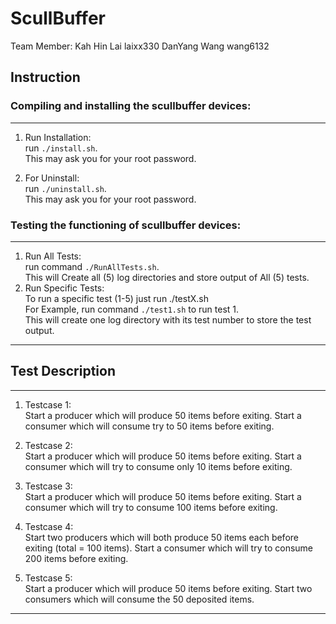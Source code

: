 # ScullBuffer
Team Member:
Kah Hin Lai   laixx330
DanYang Wang  wang6132
## Instruction
### Compiling and installing the scullbuffer devices:
--------------------------------------------------
1. Run Installation: <br>
run ```./install.sh```. <br>
This may ask you for your root password.<br>

2. For Uninstall: <br>
run ```./uninstall.sh```. <br>
This may ask you for your root password.<br>

### Testing the functioning of scullbuffer devices:
-------------------------------------------------
1.  Run All Tests:<br>
run command ```./RunAllTests.sh```.<br>
This will Create all (5) log directories and store output of All (5) tests.<br>
2.  Run Specific Tests:<br>
To run a specific test (1-5) just run ./testX.sh<br>
For Example, run command ```./test1.sh``` to run test 1.<br>
This will create one log directory with its test number to store the test output.
--------------------------------------------------

## Test Description
--------------------------------------------------
1. Testcase 1: <br>
 Start a producer which will produce 50 items before exiting.
 Start a consumer which will consume try to 50 items before exiting.

2. Testcase 2: <br>
 Start a producer which will produce 50 items before exiting.
 Start a consumer which will try to consume only 10 items before exiting.

3. Testcase 3: <br>
 Start a producer which will produce 50 items before exiting.
 Start a consumer which will try to consume 100 items before exiting.

4. Testcase 4: <br>
 Start two producers which will both produce 50 items each before exiting (total = 100 items).
 Start a consumer which will try to consume 200 items before exiting.

5. Testcase 5: <br>
 Start a producer which will produce 50 items before exiting.
 Start two consumers which will consume the 50 deposited items.
--------------------------------------------------
